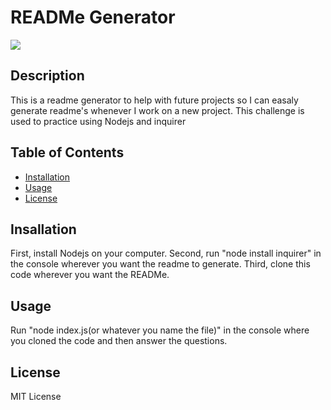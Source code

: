 # READMe Generator
 ![](https://img.shields.io/badge/license-MIT-green)

  ## Description
   This is a readme generator to help with future projects so I can easaly generate readme's whenever I work on a new project. This challenge is used to practice using Nodejs and inquirer

   ## Table of Contents

   * [Installation](#installation)
   * [Usage](#usage)
   * [License](#license)

  ## Insallation

   First, install Nodejs on your computer. Second, run "node install inquirer" in the console wherever you want the readme to generate. Third, clone this code wherever you want the READMe.

  ## Usage

   Run "node index.js(or whatever you name the file)" in the console where you cloned the code and then answer the questions.

  
  ## License

  MIT License